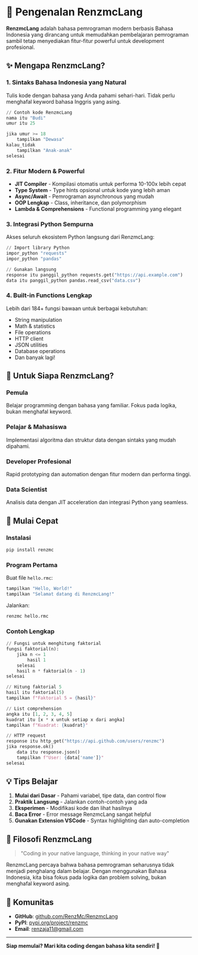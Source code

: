# 🚀 Pengenalan RenzmcLang

**RenzmcLang** adalah bahasa pemrograman modern berbasis Bahasa Indonesia yang dirancang untuk memudahkan pembelajaran pemrograman sambil tetap menyediakan fitur-fitur powerful untuk development profesional.

## ✨ Mengapa RenzmcLang?

### 1. **Sintaks Bahasa Indonesia yang Natural**
Tulis kode dengan bahasa yang Anda pahami sehari-hari. Tidak perlu menghafal keyword bahasa Inggris yang asing.

```python
// Contoh kode RenzmcLang
nama itu "Budi"
umur itu 25

jika umur >= 18
    tampilkan "Dewasa"
kalau_tidak
    tampilkan "Anak-anak"
selesai
```

### 2. **Fitur Modern & Powerful**
- **JIT Compiler** - Kompilasi otomatis untuk performa 10-100x lebih cepat
- **Type System** - Type hints opsional untuk kode yang lebih aman
- **Async/Await** - Pemrograman asynchronous yang mudah
- **OOP Lengkap** - Class, inheritance, dan polymorphism
- **Lambda & Comprehensions** - Functional programming yang elegant

### 3. **Integrasi Python Sempurna**
Akses seluruh ekosistem Python langsung dari RenzmcLang:

```python
// Import library Python
impor_python "requests"
impor_python "pandas"

// Gunakan langsung
response itu panggil_python requests.get("https://api.example.com")
data itu panggil_python pandas.read_csv("data.csv")
```

### 4. **Built-in Functions Lengkap**
Lebih dari 184+ fungsi bawaan untuk berbagai kebutuhan:
- String manipulation
- Math & statistics
- File operations
- HTTP client
- JSON utilities
- Database operations
- Dan banyak lagi!

## 🎯 Untuk Siapa RenzmcLang?

### Pemula
Belajar programming dengan bahasa yang familiar. Fokus pada logika, bukan menghafal keyword.

### Pelajar & Mahasiswa
Implementasi algoritma dan struktur data dengan sintaks yang mudah dipahami.

### Developer Profesional
Rapid prototyping dan automation dengan fitur modern dan performa tinggi.

### Data Scientist
Analisis data dengan JIT acceleration dan integrasi Python yang seamless.

## 🚀 Mulai Cepat

### Instalasi
```bash
pip install renzmc
```

### Program Pertama
Buat file `hello.rmc`:
```python
tampilkan "Hello, World!"
tampilkan "Selamat datang di RenzmcLang!"
```

Jalankan:
```bash
renzmc hello.rmc
```

### Contoh Lengkap
```python
// Fungsi untuk menghitung faktorial
fungsi faktorial(n):
    jika n <= 1
        hasil 1
    selesai
    hasil n * faktorial(n - 1)
selesai

// Hitung faktorial 5
hasil itu faktorial(5)
tampilkan f"Faktorial 5 = {hasil}"

// List comprehension
angka itu [1, 2, 3, 4, 5]
kuadrat itu [x * x untuk setiap x dari angka]
tampilkan f"Kuadrat: {kuadrat}"

// HTTP request
response itu http_get("https://api.github.com/users/renzmc")
jika response.ok()
    data itu response.json()
    tampilkan f"User: {data['name']}"
selesai
```

## 💡 Tips Belajar

1. **Mulai dari Dasar** - Pahami variabel, tipe data, dan control flow
2. **Praktik Langsung** - Jalankan contoh-contoh yang ada
3. **Eksperimen** - Modifikasi kode dan lihat hasilnya
4. **Baca Error** - Error message RenzmcLang sangat helpful
5. **Gunakan Extension VSCode** - Syntax highlighting dan auto-completion

## 🌟 Filosofi RenzmcLang

> "Coding in your native language, thinking in your native way"

RenzmcLang percaya bahwa bahasa pemrograman seharusnya tidak menjadi penghalang dalam belajar. Dengan menggunakan Bahasa Indonesia, kita bisa fokus pada logika dan problem solving, bukan menghafal keyword asing.

## 🤝 Komunitas

- **GitHub**: [github.com/RenzMc/RenzmcLang](https://github.com/RenzMc/RenzmcLang)
- **PyPI**: [pypi.org/project/renzmc](https://pypi.org/project/renzmc/)
- **Email**: renzaja11@gmail.com

---

**Siap memulai? Mari kita coding dengan bahasa kita sendiri! 🚀**
